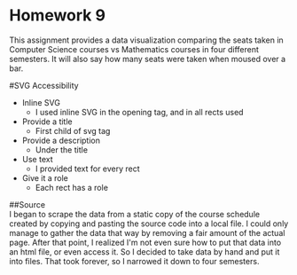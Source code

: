 Homework 9  
==========  

This assignment provides a data visualization comparing the seats taken in Computer Science courses vs Mathematics courses in four different semesters. It will also say how many seats were taken when moused over a bar.  

#SVG Accessibility  
* Inline SVG  
	* I used inline SVG in the opening tag, and in all rects used  
* Provide a title  
	* First child of svg tag  
* Provide a description  
	* Under the title  
* Use text  
	* I provided text for every rect  
* Give it a role  
	* Each rect has a role  

##Source  
I began to scrape the data from a static copy of the course schedule created by copying and pasting the source code into a local file. I could only manage to gather the data that way by removing a fair amount of the actual page. After that point, I realized I'm not even sure how to put that data into an html file, or even access it. So I decided to take data by hand and put it into files. That took forever, so I narrowed it down to four semesters.